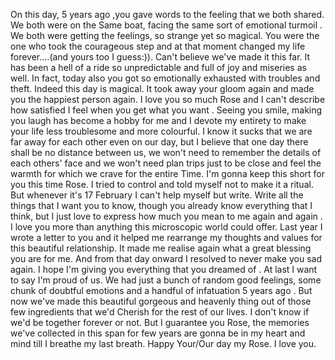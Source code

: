 On this day, 5 years ago ,you gave words to the feeling that we both shared. We both were on the Same boat, facing the same sort of emotional turmoil . We both were getting the feelings, so strange yet so magical. You were the one who took the courageous step and at that moment changed my life forever....(and yours too I guess:)). Can't believe we've made it this far. It has been a hell of a ride so unpredictable and full of joy and miseries as well. In fact, today also you got so emotionally exhausted with troubles and theft. Indeed this day is magical. It took away your gloom again and made you the happiest person again. I love you so much Rose and I can't describe how satisfied I feel when you get what you want . Seeing you smile, making you laugh has become a hobby for me and I devote my entirety to make your life less troublesome and more colourful. I know it sucks that we are far away for each other even on our day, but I believe that one day there shall be no distance between us, we won't need to remember the details of each others' face and we won't need plan trips just to be close and feel the warmth for which we crave for the entire Time. 
I'm gonna keep this short for you this time Rose. I tried to control and told myself not to make it a ritual. But whenever it's 17 February I can't help myself but write. Write all the things that I want you to know, though you already know everything that I think, but I just love to express how much you mean to me again and again . I love you more than anything this microscopic world could offer. Last year I wrote a letter to you and it helped me rearrange my thoughts and values for this beautiful relationship. It made me realise again what a great blessing you are for me. And from that day onward I resolved to never make you sad again. I hope I'm giving you everything that you dreamed of . 
At last I want to say I'm proud of us. We had just a bunch of random good feelings, some chunk of doubtful emotions and a handful of infatuation 5 years ago . But now we've made this beautiful gorgeous and heavenly thing out of those few ingredients that we'd Cherish for the rest of our lives. I don't know if we'd be together forever or not. But I guarantee you Rose, the memories we've collected in this span for few years are gonna be in my heart and mind till I breathe my last breath. 
Happy Your/Our day my Rose. I love you.
